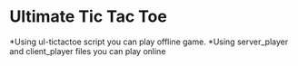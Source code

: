 # Ultimate Tic Tac Toe
*Using ul-tictactoe script you can play offline game.
*Using server_player and client_player files you can play online
